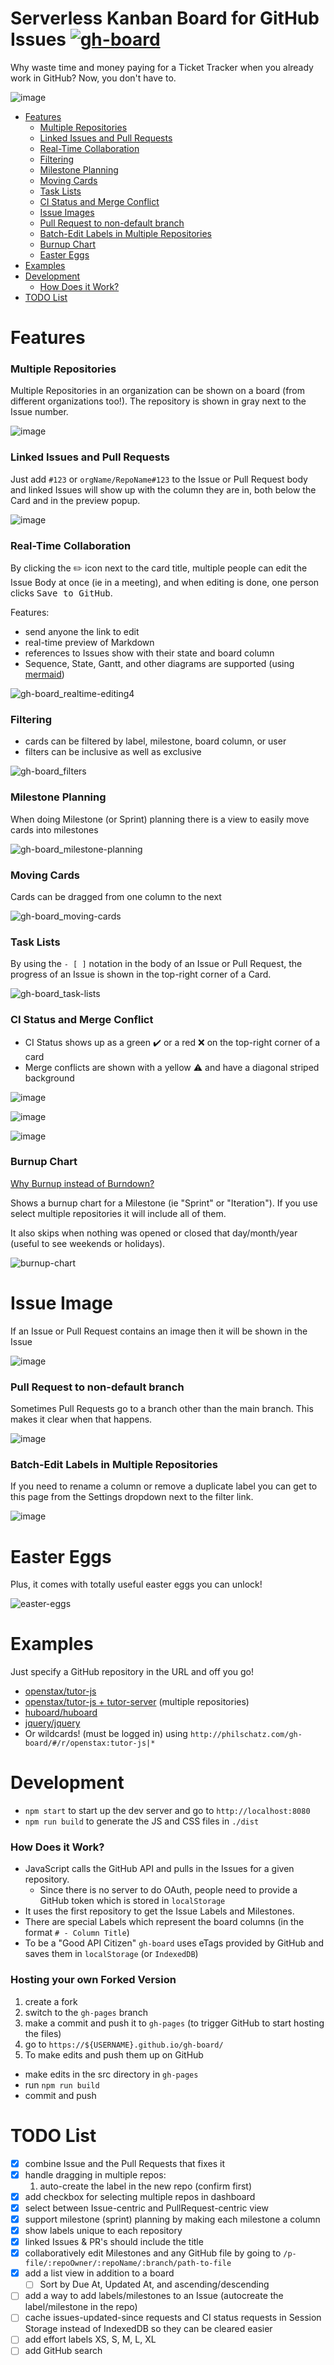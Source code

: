# Serverless Kanban Board for GitHub Issues [![gh-board](https://img.shields.io/github/issues/philschatz/gh-board.svg?label=Issues%20%28gh-board%29)](http://philschatz.com/gh-board/)

Why waste time and money paying for a Ticket Tracker when you already work in GitHub? Now, you don't have to.

![image](https://cloud.githubusercontent.com/assets/253202/13620649/4ef888cc-e55f-11e5-8576-8970abba8660.png)

- [Features](#features)
  - [Multiple Repositories](#multiple-repositories)
  - [Linked Issues and Pull Requests](#linked-issues-and-pull-requests)
  - [Real-Time Collaboration](#real-time-collaboration)
  - [Filtering](#filtering)
  - [Milestone Planning](#milestone-planning)
  - [Moving Cards](#moving-cards)
  - [Task Lists](#task-lists)
  - [CI Status and Merge Conflict](#ci-status-and-merge-conflict)
  - [Issue Images](#issue-images)
  - [Pull Request to non-default branch](#pull-request-to-non-default-branch)
  - [Batch-Edit Labels in Multiple Repositories](#batch-edit-labels-in-multiple-repositories)
  - [Burnup Chart](#burnup-chart)
  - [Easter Eggs](#easter-eggs)
- [Examples](#examples)
- [Development](#development)
  - [How Does it Work?](#how-does-it-work)
- [TODO List](#todo-list)

# Features

### Multiple Repositories

Multiple Repositories in an organization can be shown on a board (from different organizations too!). The repository is shown in gray next to the Issue number.

![image](https://cloud.githubusercontent.com/assets/253202/13621991/70bb1312-e569-11e5-86ef-82372752fbff.png)


### Linked Issues and Pull Requests

Just add `#123` or `orgName/RepoName#123` to the Issue or Pull Request body and linked Issues will show up with the column they are in, both below the Card and in the preview popup.

![image](https://cloud.githubusercontent.com/assets/253202/13620658/63f99478-e55f-11e5-8e9f-9babcfb69a29.png)


### Real-Time Collaboration

By clicking the :pencil2: icon next to the card title, multiple people can edit the Issue Body at once (ie in a meeting), and when editing is done, one person clicks <kbd>Save to GitHub</kbd>.

Features:

- send anyone the link to edit
- real-time preview of Markdown
- references to Issues show with their state and board column
- Sequence, State, Gantt, and other diagrams are supported (using [mermaid](https://knsv.github.io/mermaid/))

<!-- ![image](https://cloud.githubusercontent.com/assets/253202/13620696/a0497c72-e55f-11e5-8e6d-abc2077d82bf.png) -->

![gh-board_realtime-editing4](https://cloud.githubusercontent.com/assets/253202/13621429/8c917166-e565-11e5-8e80-10fab6d51253.gif)


### Filtering

- cards can be filtered by label, milestone, board column, or user
- filters can be inclusive as well as exclusive

![gh-board_filters](https://cloud.githubusercontent.com/assets/253202/13621706/958fafec-e567-11e5-9411-405de7f34664.gif)


### Milestone Planning

When doing Milestone (or Sprint) planning there is a view to easily move cards into milestones

![gh-board_milestone-planning](https://cloud.githubusercontent.com/assets/253202/13621710/9e763c98-e567-11e5-95bd-6473ffedd0ef.gif)

### Moving Cards

Cards can be dragged from one column to the next

![gh-board_moving-cards](https://cloud.githubusercontent.com/assets/253202/13621716/a4ea20f8-e567-11e5-9150-795f1acf89e9.gif)

### Task Lists

By using the `- [ ]` notation in the body of an Issue or Pull Request, the progress of an Issue is shown in the top-right corner of a Card.

![gh-board_task-lists](https://cloud.githubusercontent.com/assets/253202/13621813/523b1438-e568-11e5-997f-5f5014456783.gif)

<!--
![gh-board_task-lists](https://cloud.githubusercontent.com/assets/253202/13621722/ae9fff82-e567-11e5-93bd-96a6c0330e07.gif) -->

### CI Status and Merge Conflict

- CI Status shows up as a green :heavy_check_mark: or a red :x: on the top-right corner of a card
- Merge conflicts are shown with a yellow :warning: and have a diagonal striped background

<!-- ![image](https://cloud.githubusercontent.com/assets/253202/13620679/862188ee-e55f-11e5-831f-f5059c18d3ac.png) -->

![image](https://cloud.githubusercontent.com/assets/253202/13621863/bac1f62a-e568-11e5-9761-ce41c84b4eef.png)

![image](https://cloud.githubusercontent.com/assets/253202/13621876/d1bcfeb0-e568-11e5-8a73-c5ef61645a88.png)

![image](https://cloud.githubusercontent.com/assets/253202/13621905/dfee5920-e568-11e5-94df-98a887f63d24.png)


### Burnup Chart

[Why Burnup instead of Burndown?](http://brodzinski.com/2012/10/burn-up-better-burn-down.html)

Shows a burnup chart for a Milestone (ie "Sprint" or "Iteration").
If you use select multiple repositories it will include all of them.

It also skips when nothing was opened or closed that day/month/year (useful to see weekends or holidays).

![burnup-chart](https://cloud.githubusercontent.com/assets/253202/14406693/5e05c870-fe7d-11e5-9564-ecddb08ebe0d.png)


# Issue Image

If an Issue or Pull Request contains an image then it will be shown in the Issue

![image](https://cloud.githubusercontent.com/assets/253202/14223380/bbc026c2-f84c-11e5-9ccb-639f62aaf6d7.png)

### Pull Request to non-default branch

Sometimes Pull Requests go to a branch other than the main branch. This makes it clear when that happens.

![image](https://cloud.githubusercontent.com/assets/253202/14266496/ac9581b4-fa96-11e5-9991-d15a146f1e3b.png)

### Batch-Edit Labels in Multiple Repositories

If you need to rename a column or remove a duplicate label you can get to this page from the Settings dropdown next to the filter link.

![image](https://cloud.githubusercontent.com/assets/253202/14569597/b3388eba-030d-11e6-9b6e-ea03df2f2327.png)


# Easter Eggs

Plus, it comes with totally useful easter eggs you can unlock!

![easter-eggs](https://cloud.githubusercontent.com/assets/253202/14037438/185532ee-f21a-11e5-8b83-20f8cd21b753.gif)


# Examples

Just specify a GitHub repository in the URL and off you go!

- [openstax/tutor-js](http://philschatz.com/gh-board/#/r/openstax:tutor-js)
- [openstax/tutor-js + tutor-server](http://philschatz.com/gh-board/#/r/openstax:tutor-js|tutor-server) (multiple repositories)
- [huboard/huboard](http://philschatz.com/gh-board/#/r/huboard:huboard)
- [jquery/jquery](http://philschatz.com/gh-board/#/r/jquery:jquery)
- Or wildcards! (must be logged in) using `http://philschatz.com/gh-board/#/r/openstax:tutor-js|*`


# Development

- `npm start` to start up the dev server and go to `http://localhost:8080`
- `npm run build` to generate the JS and CSS files in `./dist`

### How Does it Work?

- JavaScript calls the GitHub API and pulls in the Issues for a given repository.
  - Since there is no server to do OAuth, people need to provide a GitHub token which is stored in `localStorage`
- It uses the first repository to get the Issue Labels and Milestones.
- There are special Labels which represent the board columns (in the format `# - Column Title`)
- To be a "Good API Citizen" `gh-board` uses eTags provided by GitHub and saves them in `localStorage` (or `IndexedDB`)


### Hosting your own Forked Version

1. create a fork
2. switch to the `gh-pages` branch
3. make a commit and push it to `gh-pages` (to trigger GitHub to start hosting the files)
4. go to `https://${USERNAME}.github.io/gh-board/`
5. To make edits and push them up on GitHub
  - make edits in the src directory in `gh-pages`
  - run `npm run build`
  - commit and push

# TODO List

- [x] combine Issue and the Pull Requests that fixes it
- [x] handle dragging in multiple repos:
  1. auto-create the label in the new repo (confirm first)
- [x] add checkbox for selecting multiple repos in dashboard
- [x] select between Issue-centric and PullRequest-centric view
- [x] support milestone (sprint) planning by making each milestone a column
- [x] show labels unique to each repository
- [x] linked Issues & PR's should include the title
- [x] collaboratively edit Milestones and any GitHub file by going to `/p-file/:repoOwner/:repoName/:branch/path-to-file`
- [x] add a list view in addition to a board
  - [ ] Sort by Due At, Updated At, and ascending/descending
- [ ] add a way to add labels/milestones to an Issue (autocreate the label/milestone in the repo)
- [ ] cache issues-updated-since requests and CI status requests in Session Storage instead of IndexedDB so they can be cleared easier
- [ ] add effort labels XS, S, M, L, XL
- [ ] add GitHub search
